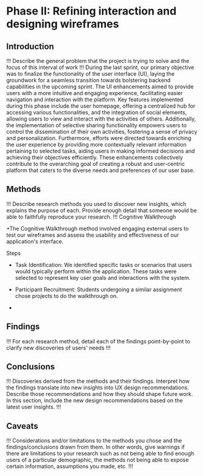 # Phase II: Refining interaction and designing wireframes

## Introduction

!!! Describe the general problem that the project is trying to solve and the focus of this interval of work !!!
During the last sprint, our primary objective was to finalize the functionality of the user interface (UI), laying the groundwork for a seamless transition towards bolstering backend capabilities in the upcoming sprint. The UI enhancements aimed to provide users with a more intuitive and engaging experience, facilitating easier navigation and interaction with the platform. Key features implemented during this phase include the user homepage, offering a centralized hub for accessing various functionalities, and the integration of social elements, allowing users to view and interact with the activities of others. Additionally, the implementation of selective sharing functionality empowers users to control the dissemination of their own activities, fostering a sense of privacy and personalization. Furthermore, efforts were directed towards enriching the user experience by providing more contextually relevant information pertaining to selected tasks, aiding users in making informed decisions and achieving their objectives efficiently. These enhancements collectively contribute to the overarching goal of creating a robust and user-centric platform that caters to the diverse needs and preferences of our user base.

## Methods

!!! Describe research methods you used to discover new insights, which explains the purpose of each. Provide enough detail that someone would be able to faithfully reproduce your research. !!!
Cognitive Walkthrough

+The Cognitive Walkthrough method involved engaging external users to test our wireframes and assess the usability and effectiveness of our application's interface.

Steps

+ Task Identification: We identified specific tasks or scenarios that users would typically perform within the application. These tasks were selected to represent key user goals and interactions with the system.

+ Participant Recruitment: Students undergoing a similar assignment chose projects to do the walkthrough on.

+ 


## Findings

!!! For each research method, detail each of the findings point-by-point to clarify new discoveries of users' needs !!!

## Conclusions

!!! Discoveries derived from the methods and their findings. Interpret how the findings translate into new insights into UX design recommendations. Describe those recommendations and how they should shape future work. In this section, include the new design recommendations based on the latest user insights. !!!

## Caveats

!!! Considerations and/or limitations to the methods you chose and the findings/conclusions drawn from them. In other words, give warnings if there are limitations to your research such as not being able to find enough users of a particular demographic, the methods not being able to expose certain information, assumptions you made, etc. !!!
